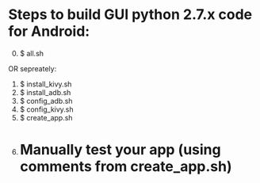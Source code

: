 # Steps to build GUI python 2.7.x code for Android:  

0. $ all.sh

OR sepreately:

1. $ install_kivy.sh
2. $ install_adb.sh
3. $ config_adb.sh
4. $ config_kivy.sh
5. $ create_app.sh
6. # Manually test your app (using comments from create_app.sh)
